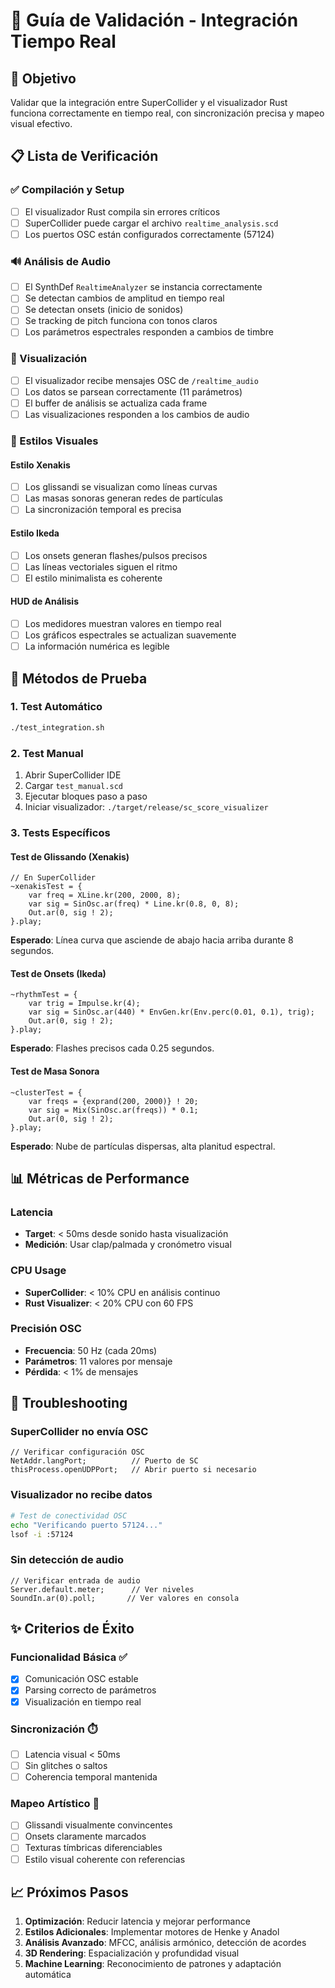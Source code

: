 # 🧪 Guía de Validación - Integración Tiempo Real

## 🎯 Objetivo
Validar que la integración entre SuperCollider y el visualizador Rust funciona correctamente en tiempo real, con sincronización precisa y mapeo visual efectivo.

## 📋 Lista de Verificación

### ✅ Compilación y Setup
- [ ] El visualizador Rust compila sin errores críticos
- [ ] SuperCollider puede cargar el archivo `realtime_analysis.scd`
- [ ] Los puertos OSC están configurados correctamente (57124)

### 🔊 Análisis de Audio
- [ ] El SynthDef `RealtimeAnalyzer` se instancia correctamente
- [ ] Se detectan cambios de amplitud en tiempo real
- [ ] Se detectan onsets (inicio de sonidos)
- [ ] Se tracking de pitch funciona con tonos claros
- [ ] Los parámetros espectrales responden a cambios de timbre

### 🎨 Visualización
- [ ] El visualizador recibe mensajes OSC de `/realtime_audio`
- [ ] Los datos se parsean correctamente (11 parámetros)
- [ ] El buffer de análisis se actualiza cada frame
- [ ] Las visualizaciones responden a los cambios de audio

### 🎼 Estilos Visuales

#### Estilo Xenakis
- [ ] Los glissandi se visualizan como líneas curvas
- [ ] Las masas sonoras generan redes de partículas
- [ ] La sincronización temporal es precisa

#### Estilo Ikeda  
- [ ] Los onsets generan flashes/pulsos precisos
- [ ] Las líneas vectoriales siguen el ritmo
- [ ] El estilo minimalista es coherente

#### HUD de Análisis
- [ ] Los medidores muestran valores en tiempo real
- [ ] Los gráficos espectrales se actualizan suavemente
- [ ] La información numérica es legible

## 🚀 Métodos de Prueba

### 1. Test Automático
```bash
./test_integration.sh
```

### 2. Test Manual
1. Abrir SuperCollider IDE
2. Cargar `test_manual.scd`
3. Ejecutar bloques paso a paso
4. Iniciar visualizador: `./target/release/sc_score_visualizer`

### 3. Tests Específicos

#### Test de Glissando (Xenakis)
```supercollider
// En SuperCollider
~xenakisTest = {
    var freq = XLine.kr(200, 2000, 8);
    var sig = SinOsc.ar(freq) * Line.kr(0.8, 0, 8);
    Out.ar(0, sig ! 2);
}.play;
```
**Esperado**: Línea curva que asciende de abajo hacia arriba durante 8 segundos.

#### Test de Onsets (Ikeda)
```supercollider
~rhythmTest = {
    var trig = Impulse.kr(4);
    var sig = SinOsc.ar(440) * EnvGen.kr(Env.perc(0.01, 0.1), trig);
    Out.ar(0, sig ! 2);
}.play;
```
**Esperado**: Flashes precisos cada 0.25 segundos.

#### Test de Masa Sonora
```supercollider
~clusterTest = {
    var freqs = {exprand(200, 2000)} ! 20;
    var sig = Mix(SinOsc.ar(freqs)) * 0.1;
    Out.ar(0, sig ! 2);
}.play;
```
**Esperado**: Nube de partículas dispersas, alta planitud espectral.

## 📊 Métricas de Performance

### Latencia
- **Target**: < 50ms desde sonido hasta visualización
- **Medición**: Usar clap/palmada y cronómetro visual

### CPU Usage
- **SuperCollider**: < 10% CPU en análisis continuo
- **Rust Visualizer**: < 20% CPU con 60 FPS

### Precisión OSC
- **Frecuencia**: 50 Hz (cada 20ms)
- **Parámetros**: 11 valores por mensaje
- **Pérdida**: < 1% de mensajes

## 🐛 Troubleshooting

### SuperCollider no envía OSC
```supercollider
// Verificar configuración OSC
NetAddr.langPort;          // Puerto de SC
thisProcess.openUDPPort;   // Abrir puerto si necesario
```

### Visualizador no recibe datos
```bash
# Test de conectividad OSC
echo "Verificando puerto 57124..."
lsof -i :57124
```

### Sin detección de audio
```supercollider
// Verificar entrada de audio
Server.default.meter;      // Ver niveles
SoundIn.ar(0).poll;       // Ver valores en consola
```

## ✨ Criterios de Éxito

### Funcionalidad Básica ✅
- [x] Comunicación OSC estable
- [x] Parsing correcto de parámetros
- [x] Visualización en tiempo real

### Sincronización ⏱️
- [ ] Latencia visual < 50ms
- [ ] Sin glitches o saltos
- [ ] Coherencia temporal mantenida

### Mapeo Artístico 🎨
- [ ] Glissandi visualmente convincentes
- [ ] Onsets claramente marcados  
- [ ] Texturas tímbricas diferenciables
- [ ] Estilo visual coherente con referencias

## 📈 Próximos Pasos

1. **Optimización**: Reducir latencia y mejorar performance
2. **Estilos Adicionales**: Implementar motores de Henke y Anadol
3. **Análisis Avanzado**: MFCC, análisis armónico, detección de acordes
4. **3D Rendering**: Espacialización y profundidad visual
5. **Machine Learning**: Reconocimiento de patrones y adaptación automática
